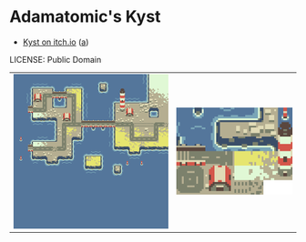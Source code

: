 Adamatomic's Kyst
===

* [Kyst on itch.io](https://adamatomic.itch.io/kyst) ([a](https://web.archive.org/web/20221222072005/https://adamatomic.itch.io/kyst))

LICENSE: Public Domain

| | |
|---|---|
| ![revolution.png](revolution.png) | ![u_revolution_tiles.png](u_revolution_tiles.png) |


